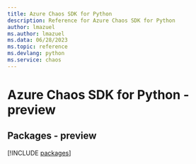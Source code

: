 ```yaml
---
title: Azure Chaos SDK for Python
description: Reference for Azure Chaos SDK for Python
author: lmazuel
ms.author: lmazuel
ms.data: 06/28/2023
ms.topic: reference
ms.devlang: python
ms.service: chaos
---
```

# Azure Chaos SDK for Python - preview
## Packages - preview
[!INCLUDE [packages](chaos-index.md)]